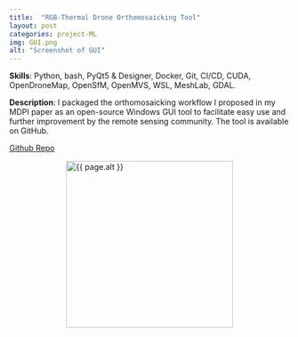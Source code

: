 ```yaml
---
title:  "RGB-Thermal Drone Orthomosaicking Tool"
layout: post
categories: project-ML
img: GUI.png
alt: "Screenshot of GUI"
---
```


**Skills**: Python, bash, PyQt5 & Designer, Docker, Git, CI/CD, CUDA, OpenDroneMap, OpenSfM, OpenMVS, WSL, MeshLab, GDAL.



**Description**: I packaged the orthomosaicking workflow I proposed in my MDPI paper as an open-source Windows GUI tool to facilitate easy use and further improvement by the remote sensing community. The tool is available on GitHub. 


<div class="button-container" style="margin-bottom:10px;justify-content:center">
  <div class="more"><a href="https://github.com/rudrakshkapil/Integrated-RGB-Thermal-Orthomosaicing">Github Repo</a></div>
</div>


<div style="display:flex;justify-content:center;align-items:center">
  <img src="{{ site.baseurl }}/resources/projects/{{ page.img }}" alt="{{ page.alt }}" style="width:300px;height:auto;justify-content:center;margin:5px">
</div>

